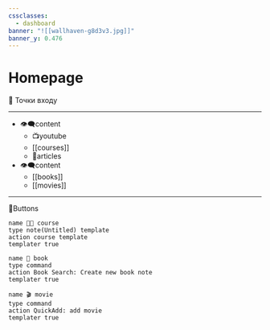 ```yaml
---
cssclasses:
  - dashboard
banner: "![[wallhaven-g8d3v3.jpg]]"
banner_y: 0.476
---
```

# Homepage

📲 Точки входу
_______________________________
- 👁‍🗨content
	- 📺youtube
	- [[courses]]
	-  📰articles
- 👁‍🗨content
	- [[books]]
	- [[movies]]


---
🔘Buttons

```button
name 🧑‍🏫 course 
type note(Untitled) template
action course template
templater true
```

``` button
name 📘 book
type command
action Book Search: Create new book note
templater true 
```

```button
name 🎬 movie
type command
action QuickAdd: add movie
templater true 
```


